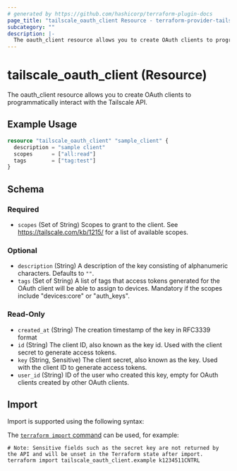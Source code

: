 ```yaml
---
# generated by https://github.com/hashicorp/terraform-plugin-docs
page_title: "tailscale_oauth_client Resource - terraform-provider-tailscale"
subcategory: ""
description: |-
  The oauth_client resource allows you to create OAuth clients to programmatically interact with the Tailscale API.
---
```


# tailscale_oauth_client (Resource)

The oauth_client resource allows you to create OAuth clients to programmatically interact with the Tailscale API.

## Example Usage

```terraform
resource "tailscale_oauth_client" "sample_client" {
  description = "sample client"
  scopes      = ["all:read"]
  tags        = ["tag:test"]
}
```

<!-- schema generated by tfplugindocs -->
## Schema

### Required

- `scopes` (Set of String) Scopes to grant to the client. See https://tailscale.com/kb/1215/ for a list of available scopes.

### Optional

- `description` (String) A description of the key consisting of alphanumeric characters. Defaults to `""`.
- `tags` (Set of String) A list of tags that access tokens generated for the OAuth client will be able to assign to devices. Mandatory if the scopes include "devices:core" or "auth_keys".

### Read-Only

- `created_at` (String) The creation timestamp of the key in RFC3339 format
- `id` (String) The client ID, also known as the key id. Used with the client secret to generate access tokens.
- `key` (String, Sensitive) The client secret, also known as the key. Used with the client ID to generate access tokens.
- `user_id` (String) ID of the user who created this key, empty for OAuth clients created by other OAuth clients.

## Import

Import is supported using the following syntax:

The [`terraform import` command](https://developer.hashicorp.com/terraform/cli/commands/import) can be used, for example:

```shell
# Note: Sensitive fields such as the secret key are not returned by the API and will be unset in the Terraform state after import.
terraform import tailscale_oauth_client.example k1234511CNTRL
```
